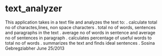 text_analyzer
=============

This application takes in a text file and analyzes the text to:
	. calculate total no of charactes,lines, non space characters
	. total no of words, sentences and paragraphs in the text
	. average no of words in sentence and average no of sentences in paragraph
	. calculates percentage of useful words to total no of words
	. summarizes the text and finds ideal sentences
	. Sosina Gebregziabher June 25/2013
